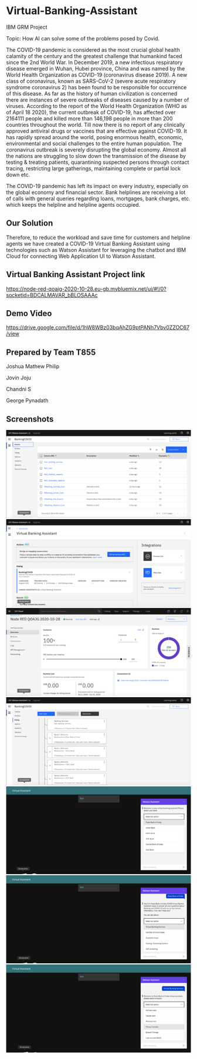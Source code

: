 # Virtual-Banking-Assistant
IBM GRM Project

Topic: How AI can solve some of the problems posed by Covid.


The COVID-19 pandemic is considered as the most crucial global health calamity of the century and the greatest challenge that humankind faced since the 2nd World War. In December 2019, a new infectious respiratory disease emerged in Wuhan, Hubei province, China and was named by the World Health Organization as COVID-19 (coronavirus disease 2019). A new class of coronavirus, known as SARS-CoV-2 (severe acute respiratory syndrome coronavirus 2) has been found to be responsible for occurrence of this disease. As far as the history of human civilization is concerned there are instances of severe outbreaks of diseases caused by a number of viruses. According to the report of the World Health Organization (WHO as of April 18 2020), the current outbreak of COVID-19, has affected over 2164111 people and killed more than 146,198 people in more than 200 countries throughout the world. Till now there is no report of any clinically approved antiviral drugs or vaccines that are effective against COVID-19. It has rapidly spread around the world, posing enormous health, economic, environmental and social challenges to the entire human population. The coronavirus outbreak is severely disrupting the global economy. Almost all the nations are struggling to slow down the transmission of the disease by testing & treating patients, quarantining suspected persons through contact tracing, restricting large gatherings, maintaining complete or partial lock down etc.

The COVID-19 pandemic has left its impact on every industry, especially on the global economy and financial sector. Bank helplines are receiving a lot of calls with general queries regarding loans, mortgages, bank charges, etc. which keeps the helpline and helpline agents occupied. 

## Our Solution
Therefore, to reduce the workload and save time for customers and helpline agents we have created a COVID-19 Virtual Banking Assistant using technologies such as Watson Assistant for leveraging the chatbot and IBM Cloud for connecting Web Application UI to Watson Assistant.

## Virtual Banking Assistant Project link
https://node-red-qoajg-2020-10-28.eu-gb.mybluemix.net/ui/#!/0?socketid=BDCALMAVAR_bBLOSAAAc

## Demo Video
https://drive.google.com/file/d/1hW8WBz03bqAhZG9ptPANh7Vbv0ZZOC67/view

## Prepared by Team T855
Joshua Mathew Philip

Jovin Joju

Chandni S

George Pynadath

## Screenshots
![BIA](Screenshots/1.png)
![BIA](Screenshots/2.png)
![BIA](Screenshots/3.png)
![BIA](Screenshots/4.png)
![BIA](Screenshots/5.png)
![BIA](Screenshots/6.png)
![BIA](Screenshots/7.png)
